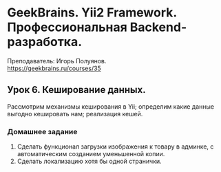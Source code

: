 # GeekBrains. Yii2 Framework. Профессиональная Backend-разработка.
Преподаватель: Игорь Полуянов.
<br>https://geekbrains.ru/courses/35

## Урок 6. Кеширование данных.
Рассмотрим механизмы кеширования в Yii; определим какие данные выгодно кешировать нам; реализация кешей.

### Домашнее задание

1. Сделать функционал загрузки изображения к товару в админке, с автоматическим созданием уменьшенной копии.
2. Сделать локализацию хотя бы одной странички.